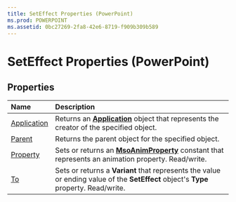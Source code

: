 ```yaml
---
title: SetEffect Properties (PowerPoint)
ms.prod: POWERPOINT
ms.assetid: 0bc27269-2fa8-42e6-8719-f909b309b589
---
```



# SetEffect Properties (PowerPoint)

## Properties



|**Name**|**Description**|
|:-----|:-----|
|[Application](seteffect-application-property-powerpoint.md)|Returns an  **[Application](application-object-powerpoint.md)** object that represents the creator of the specified object.|
|[Parent](seteffect-parent-property-powerpoint.md)|Returns the parent object for the specified object.|
|[Property](seteffect-property-property-powerpoint.md)|Sets or returns an  **[MsoAnimProperty](msoanimproperty-enumeration-powerpoint.md)** constant that represents an animation property. Read/write.|
|[To](seteffect-to-property-powerpoint.md)|Sets or returns a  **Variant** that represents the value or ending value of the **SetEffect** object's **Type** property. Read/write.|

